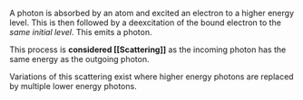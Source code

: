 A photon is absorbed by an atom and excited an electron to a higher energy level. This is then followed by a deexcitation of the bound electron to the *same initial level*.
This emits a photon.

This process is **considered [[Scattering]]** as the incoming photon has the same energy as the outgoing photon.

Variations of this scattering exist where higher energy photons are replaced by multiple lower energy photons.